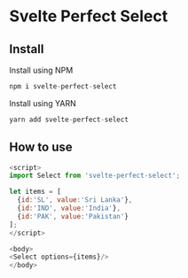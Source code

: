 # Svelte Perfect Select

## Install

Install using NPM

```js
npm i svelte-perfect-select
```

Install using YARN

```js
yarn add svelte-perfect-select
```

## How to use

```js
<script>
import Select from 'svelte-perfect-select';

let items = [
  {id:'SL', value:'Sri Lanka'},
  {id:'IND', value:'India'},
  {id:'PAK', value:'Pakistan'}
];
</script>

<body>
<Select options={items}/>
</body>
```
